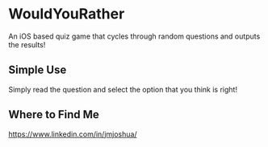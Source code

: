 # WouldYouRather
An iOS based quiz game that cycles through random questions and outputs the results!


## Simple Use
Simply read the question and select the option that you think is right!


## Where to Find Me
https://www.linkedin.com/in/jmjoshua/
